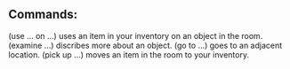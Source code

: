 ## Commands:
(use ... on ...) uses an item in your inventory on an object in the room.
(examine ...) discribes more about an object.
(go to ...) goes to an adjacent location.
(pick up ...) moves an item in the room to your inventory.